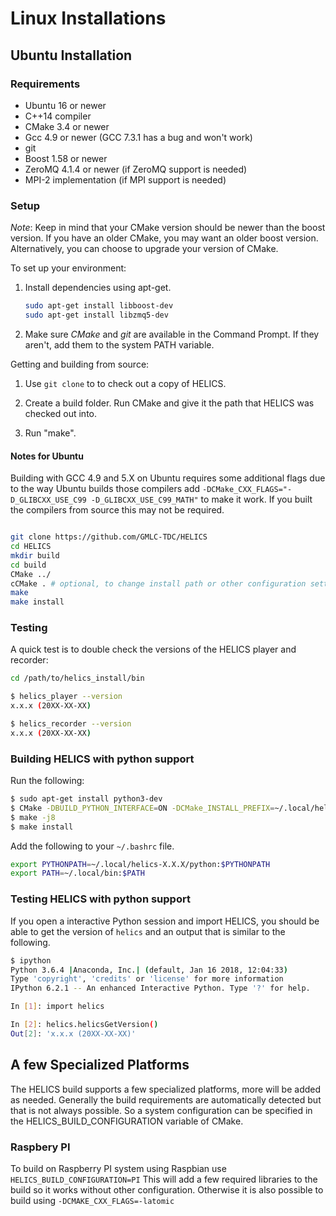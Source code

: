 # Linux Installations

## Ubuntu Installation

### Requirements

* Ubuntu 16 or newer
* C++14 compiler
* CMake 3.4 or newer
* Gcc 4.9 or newer (GCC 7.3.1 has a bug and won't work)
* git
* Boost 1.58 or newer
* ZeroMQ 4.1.4 or newer (if ZeroMQ support is needed)
* MPI-2 implementation (if MPI support is needed)

### Setup

*Note*: Keep in mind that your CMake version should be newer than the boost version. If you have an older CMake, you may want an older boost version. Alternatively, you can choose to upgrade your version of CMake.

To set up your environment:

1. Install dependencies using apt-get.

   ```bash
   sudo apt-get install libboost-dev
   sudo apt-get install libzmq5-dev
   ```

2. Make sure *CMake* and *git* are available in the Command Prompt. If they aren't, add them to the system PATH variable.

Getting and building from source:

1. Use `git clone` to to check out a copy of HELICS.

2. Create a build folder. Run CMake and give it the path that HELICS was checked out into.

3. Run "make".

#### Notes for Ubuntu

Building with GCC 4.9 and 5.X on Ubuntu requires some additional flags due to the way Ubuntu builds those compilers
add ``-DCMake_CXX_FLAGS="-D_GLIBCXX_USE_C99 -D_GLIBCXX_USE_C99_MATH"`` to make it work.
If you built the compilers from source this may not be required.

```bash

git clone https://github.com/GMLC-TDC/HELICS
cd HELICS
mkdir build
cd build
CMake ../
cCMake . # optional, to change install path or other configuration settings
make
make install
```

### Testing

A quick test is to double check the versions of the HELICS player and recorder:

```bash
cd /path/to/helics_install/bin

$ helics_player --version
x.x.x (20XX-XX-XX)

$ helics_recorder --version
x.x.x (20XX-XX-XX)
```

### Building HELICS with python support

Run the following:

```bash
$ sudo apt-get install python3-dev
$ CMake -DBUILD_PYTHON_INTERFACE=ON -DCMake_INSTALL_PREFIX=~/.local/helics-X.X.X/ ..
$ make -j8
$ make install
```

Add the following to your `~/.bashrc` file.

```bash
export PYTHONPATH=~/.local/helics-X.X.X/python:$PYTHONPATH
export PATH=~/.local/bin:$PATH
```

### Testing HELICS with python support

If you open a interactive Python session and import HELICS, you should be able to get the version of `helics` and an output that is similar to the following.

```bash
$ ipython
Python 3.6.4 |Anaconda, Inc.| (default, Jan 16 2018, 12:04:33)
Type 'copyright', 'credits' or 'license' for more information
IPython 6.2.1 -- An enhanced Interactive Python. Type '?' for help.

In [1]: import helics

In [2]: helics.helicsGetVersion()
Out[2]: 'x.x.x (20XX-XX-XX)'

```

## A few Specialized Platforms
The HELICS build supports a few specialized platforms, more will be added as needed.  Generally the build requirements are automatically detected but that is not always possible.  So a system configuration can be specified in the HELICS_BUILD_CONFIGURATION variable of CMake.

### Raspbery PI
To build on Raspberry PI system using Raspbian use `HELICS_BUILD_CONFIGURATION=PI`  This will add a few required libraries to the build so it works without other configuration.  Otherwise it is also possible to build using `-DCMAKE_CXX_FLAGS=-latomic`
